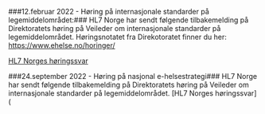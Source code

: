 ###12.februar 2022 - Høring på internasjonale standarder på legemiddelområdet:###
HL7 Norge har sendt følgende tilbakemelding på Direktoratets høring på Veileder om internasjonale standarder på legemiddelområdet.
Høringsnotatet fra Direkotoratet finner du her: https://www.ehelse.no/horinger/

[HL7 Norges høringssvar](https://github.com/HL7Norway/best-practice/files/8227506/Innspill.veileder.legemidler.-.langversjon.FHIR_1.pdf)


###24.september 2022 - Høring på nasjonal e-helsestrategi###
HL7 Norge har sendt følgende tilbakemelding på Direktoratets høring på Veileder om internasjonale standarder på legemiddelområdet.
[HL7 Norges høringssvar](
